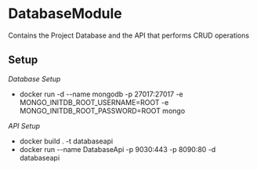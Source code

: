 # DatabaseModule
Contains the Project Database and the API that performs CRUD operations

## Setup    
*Database Setup*  
- docker run -d --name mongodb -p 27017:27017 -e MONGO_INITDB_ROOT_USERNAME=ROOT -e MONGO_INITDB_ROOT_PASSWORD=ROOT mongo  

*API Setup*  
- docker build . -t databaseapi  
- docker run --name DatabaseApi -p 9030:443 -p 8090:80 -d databaseapi